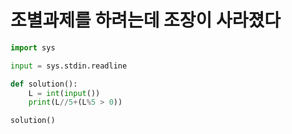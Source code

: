 # 조별과제를 하려는데 조장이 사라졌다

```python
import sys

input = sys.stdin.readline

def solution():
    L = int(input())
    print(L//5+(L%5 > 0))

solution()
```

